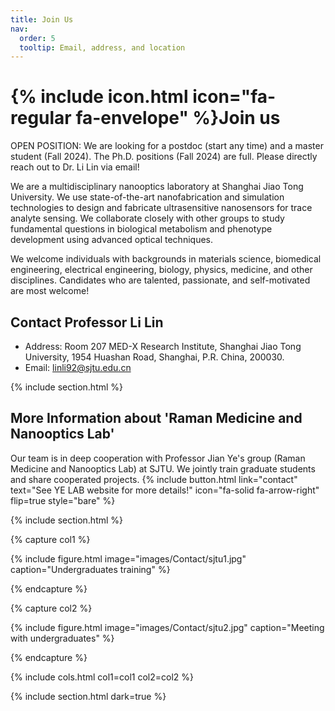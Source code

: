```yaml
---
title: Join Us
nav:
  order: 5
  tooltip: Email, address, and location
---
```


# {% include icon.html icon="fa-regular fa-envelope" %}Join us

OPEN POSITION: We are looking for a postdoc (start any time) and a master student (Fall 2024). The Ph.D. positions (Fall 2024) are full. Please directly reach out to Dr. Li Lin via email!

We are a multidisciplinary nanooptics laboratory at Shanghai Jiao Tong University. We use state-of-the-art nanofabrication and simulation technologies to design and fabricate ultrasensitive nanosensors for trace analyte sensing. We collaborate closely with other groups to study fundamental questions in biological metabolism and phenotype development using advanced optical techniques. 

We welcome individuals with backgrounds in materials science, biomedical engineering, electrical engineering, biology, physics, medicine, and other disciplines. Candidates who are talented, passionate, and self-motivated are most welcome! 

## Contact Professor Li Lin

- Address: Room 207 MED-X Research Institute, Shanghai Jiao Tong University, 1954 Huashan Road, Shanghai, P.R. China, 200030.
- Email: linli92@sjtu.edu.cn
  
{% include section.html %}

## More Information about 'Raman Medicine and Nanooptics Lab'
Our team is in deep cooperation with Professor Jian Ye's group (Raman Medicine and Nanooptics Lab) at SJTU. We jointly train graduate students and share cooperated projects. 
{%
  include button.html
  link="contact"
  text="See YE LAB website for more details!"
  icon="fa-solid fa-arrow-right"
  flip=true
  style="bare"
%}

{% include section.html %}

{% capture col1 %}

{%
  include figure.html
  image="images/Contact/sjtu1.jpg"
  caption="Undergraduates training"
%}

{% endcapture %}

{% capture col2 %}

{%
  include figure.html
  image="images/Contact/sjtu2.jpg"
  caption="Meeting with undergraduates"
%}

{% endcapture %}

{% include cols.html col1=col1 col2=col2 %}

{% include section.html dark=true %}
